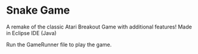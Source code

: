 # Snake Game
A remake of the classic Atari Breakout Game with additional features! Made in Eclipse IDE (Java)

Run the GameRunner file to play the game.
